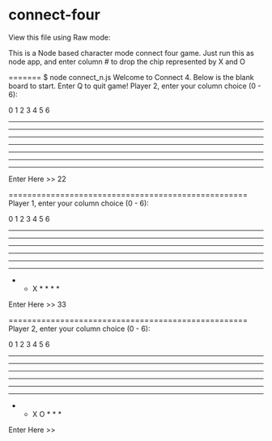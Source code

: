 # connect-four

View this file using Raw mode:


This is a Node based character mode connect four game.
Just run this as node app, and enter column # to drop the chip represented by X and O

=======
$ node connect_n.js
Welcome to Connect 4.  Below is the blank board to start.
Enter Q to quit game!
Player 2, enter your column choice (0 - 6):


0 1 2 3 4 5 6
_____________
* * * * * * *
* * * * * * *
* * * * * * *
* * * * * * *
* * * * * * *
* * * * * * *

Enter Here >> 22

===================================================
Player 1, enter your column choice (0 - 6):


0 1 2 3 4 5 6
_____________
* * * * * * *
* * * * * * *
* * * * * * *
* * * * * * *
* * * * * * *
* * X * * * *

Enter Here >> 33

===================================================
Player 2, enter your column choice (0 - 6):


0 1 2 3 4 5 6
_____________
* * * * * * *
* * * * * * *
* * * * * * *
* * * * * * *
* * * * * * *
* * X O * * *

Enter Here >>
